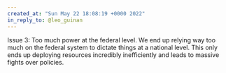 ```yaml
---
created_at: "Sun May 22 18:08:19 +0000 2022"
in_reply_to: @leo_guinan
---
```


Issue 3: Too much power at the federal level. We end up relying way too much on the federal system to dictate things at a national level. This only ends up deploying resources incredibly inefficiently and leads to massive fights over policies.